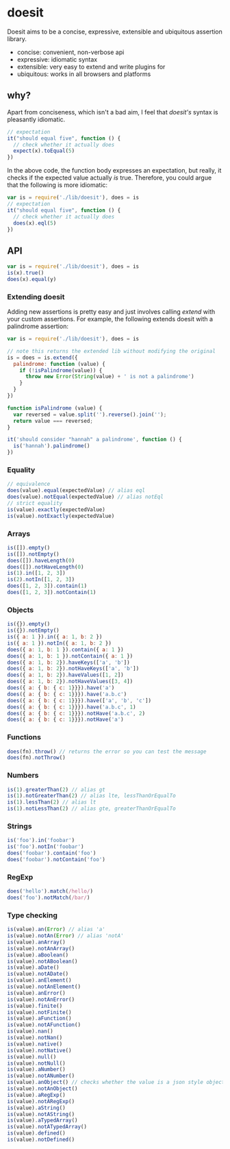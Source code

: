 # doesit

Doesit aims to be a concise, expressive, extensible and ubiquitous assertion library.

- concise: convenient, non-verbose api
- expressive: idiomatic syntax
- extensible: very easy to extend and write plugins for
- ubiquitous: works in all browsers and platforms

## why?
Apart from conciseness, which isn't a bad aim, I feel that *doesit's* syntax is pleasantly idiomatic.

```javascript
// expectation
it("should equal five", function () {
  // check whether it actually does
  expect(x).toEqual(5)
})
```

In the above code, the function body expresses an expectation, but really, it checks if the expected value actually *is* true. Therefore, you could argue that the following is more idiomatic:

```javascript
var is = require('./lib/doesit'), does = is
// expectation
it("should equal five", function () {
  // check whether it actually does
  does(x).eql(5)
})
```


## API

```javascript
var is = require('./lib/doesit'), does = is
is(x).true()
does(x).equal(y)
```

### Extending doesit
Adding new assertions is pretty easy and just involves calling *extend* with your custom assertions. For example, the following extends doesit with a palindrome assertion:

```javascript
var is = require('./lib/doesit'), does = is

// note this returns the extended lib without modifying the original
is = does = is.extend({
  palindrome: function (value) {
    if (!isPalindrome(value)) {
      throw new Error(String(value) + ' is not a palindrome')
    }
  }
})

function isPalindrome (value) {
  var reversed = value.split('').reverse().join('');
  return value === reversed;
}

it('should consider "hannah" a palindrome', function () {
  is('hannah').palindrome()
})

```

### Equality
```javascript
// equivalence
does(value).equal(expectedValue) // alias eql
does(value).notEqual(expectedValue) // alias notEql
// strict equality
is(value).exactly(expectedValue)
is(value).notExactly(expectedValue)
```

### Arrays
```javascript
is([]).empty()
is([]).notEmpty()
does([]).haveLength(0)
does([]).notHaveLength(0)
is(1).in([1, 2, 3])
is(2).notIn([1, 2, 3])
does([1, 2, 3]).contain(1)
does([1, 2, 3]).notContain(1)
```

### Objects
```javascript
is({}).empty()
is({}).notEmpty()
is({ a: 1 }).in({ a: 1, b: 2 })
is({ a: 1 }).notIn({ a: 1, b: 2 })
does({ a: 1, b: 1 }).contain({ a: 1 })
does({ a: 1, b: 1 }).notContain({ a: 1 })
does({ a: 1, b: 2}).haveKeys(['a', 'b'])
does({ a: 1, b: 2}).notHaveKeys(['a', 'b'])
does({ a: 1, b: 2}).haveValues([1, 2])
does({ a: 1, b: 2}).notHaveValues([3, 4])
does({ a: { b: { c: 1}}}).have('a')
does({ a: { b: { c: 1}}}).have('a.b.c')
does({ a: { b: { c: 1}}}).have(['a', 'b', 'c'])
does({ a: { b: { c: 1}}}).have('a.b.c', 1)
does({ a: { b: { c: 1}}}).notHave('a.b.c', 2)
does({ a: { b: { c: 1}}}).notHave('a')
```

### Functions
```javascript
does(fn).throw() // returns the error so you can test the message
does(fn).notThrow()
```

### Numbers
```javascript
is(1).greaterThan(2) // alias gt
is(1).notGreaterThan(2) // alias lte, lessThanOrEqualTo
is(1).lessThan(2) // alias lt
is(1).notLessThan(2) // alias gte, greaterThanOrEqualTo
```

### Strings
```javascript
is('foo').in('foobar')
is('foo').notIn('foobar')
does('foobar').contain('foo')
does('foobar').notContain('foo')

```

### RegExp
```javascript
does('hello').match(/hello/)
does('foo').notMatch(/bar/)
```

### Type checking
```javascript
is(value).an(Error) // alias 'a'
is(value).notAn(Error) // alias 'notA'
is(value).anArray()
is(value).notAnArray()
is(value).aBoolean()
is(value).notABoolean()
is(value).aDate()
is(value).notADate()
is(value).anElement()
is(value).notAnElement()
is(value).anError()
is(value).notAnError()
is(value).finite()
is(value).notFinite()
is(value).aFunction()
is(value).notAFunction()
is(value).nan()
is(value).notNan()
is(value).native()
is(value).notNative()
is(value).null()
is(value).notNull()
is(value).aNumber()
is(value).notANumber()
is(value).anObject() // checks whether the value is a json style object
is(value).notAnObject()
is(value).aRegExp()
is(value).notARegExp()
is(value).aString()
is(value).notAString()
is(value).aTypedArray()
is(value).notATypedArray()
is(value).defined()
is(value).notDefined()
```
